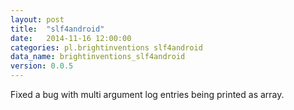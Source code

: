 ```yaml
---
layout: post
title:  "slf4android"
date:   2014-11-16 12:00:00
categories: pl.brightinventions slf4android
data_name: brightinventions_slf4android
version: 0.0.5
---
```


Fixed a bug with multi argument log entries being printed as array.
